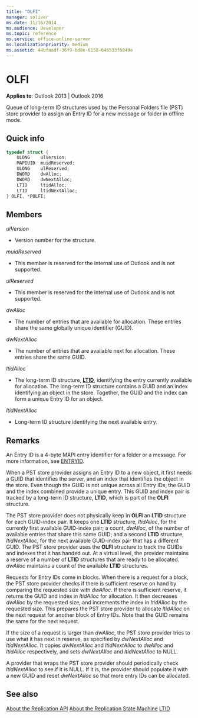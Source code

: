 ```yaml
---
title: "OLFI"
manager: soliver
ms.date: 11/16/2014
ms.audience: Developer
ms.topic: reference
ms.service: office-online-server
ms.localizationpriority: medium
ms.assetid: 44bfaadf-36f9-bd8e-6158-646533f6849e
---
```


# OLFI

**Applies to**: Outlook 2013 | Outlook 2016
  
Queue of long-term ID structures used by the Personal Folders file (PST) store provider to assign an Entry ID for a new message or folder in offline mode.
  
## Quick info

```cpp
typedef struct { 
    ULONG    ulVersion; 
    MAPIUID  muidReserved; 
    ULONG    ulReserved; 
    DWORD    dwAlloc; 
    DWORD    dwNextAlloc; 
    LTID     ltidAlloc; 
    LTID     ltidNextAlloc; 
} OLFI, *POLFI;
```

## Members

 _ulVersion_
  
- Version number for the structure.

 _muidReserved_
  
- This member is reserved for the internal use of Outlook and is not supported.

 _ulReserved_
  
- This member is reserved for the internal use of Outlook and is not supported.

 _dwAlloc_
  
- The number of entries that are available for allocation. These entries share the same globally unique identifier (GUID).

 _dwNextAlloc_
  
- The number of entries that are available next for allocation. These entries share the same GUID.

 _ltidAlloc_
  
- The long-term ID structure, **[LTID](ltid.md)**, identifying the entry currently available for allocation. The long-term ID structure contains a GUID and an index identifying an object in the store. Together, the GUID and the index can form a unique Entry ID for an object.

 _ltidNextAlloc_
  
- Long-term ID structure identifying the next available entry.

## Remarks

An Entry ID is a 4-byte MAPI entry identifier for a folder or a message. For more information, see [ENTRYID](https://msdn.microsoft.com/library/ms836424).
  
When a PST store provider assigns an Entry ID to a new object, it first needs a GUID that identifies the server, and an index that identifies the object in the store. Even though the GUID is not unique across all Entry IDs, the GUID and the index combined provide a unique entry. This GUID and index pair is tracked by a long-term ID structure, **LTID**, which is part of the **OLFI** structure.
  
The PST store provider does not physically keep in **OLFI** an **LTID** structure for each GUID-index pair. It keeps one **LTID** structure, _ltidAlloc_, for the currently first available GUID-index pair; a count, _dwAlloc_, of the number of available entries that share this same GUID; and a second **LTID** structure, _ltidNextAlloc_, for the next available GUID-index pair that has a different GUID. The PST store provider uses the **OLFI** structure to track the GUIDs and indexes that it has handed out. At a virtual level, the provider maintains a reserve of a number of **LTID** structures that are ready to be allocated. _dwAlloc_ maintains a count of the available **LTID** structures.
  
Requests for Entry IDs come in blocks. When there is a request for a block, the PST store provider checks if there is sufficient reserve on hand by comparing the requested size with _dwAlloc_. If there is sufficient reserve, it returns the GUID and index in _ltidAlloc_ for allocation. It then decreases _dwAlloc_ by the requested size, and increments the index in _ltidAlloc_ by the requested size. This prepares the PST store provider to allocate _ltidAlloc_ on the next request for another block of Entry IDs. Note that the GUID remains the same for the next request.
  
If the size of a request is larger than _dwAlloc_, the PST store provider tries to use what it has next in reserve, as specified by _dwNextAlloc_ and _ltidNextAlloc_. It copies _dwNextAlloc_ and _ltidNextAlloc_ to _dwAlloc_ and _ltidAlloc_ respectively, and sets _dwNextAlloc_ and _ltidNextAlloc_ to NULL.
  
A provider that wraps the PST store provider should periodically check _ltidNextAlloc_ to see if it is NULL. If it is, the provider should populate it with a new GUID and reset _dwNextAlloc_ so that more entry IDs can be allocated.
  
## See also

[About the Replication API](about-the-replication-api.md)
[About the Replication State Machine](about-the-replication-state-machine.md)
[LTID](ltid.md)
